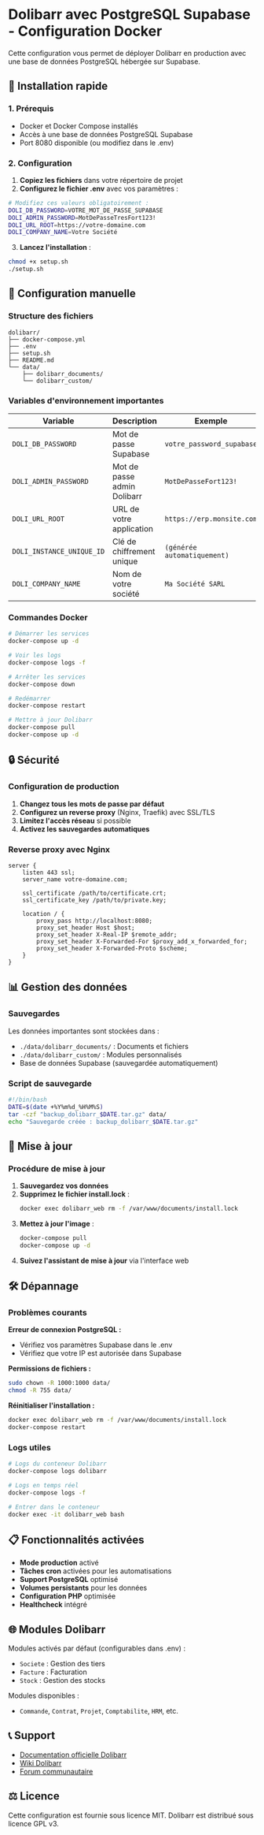 # Dolibarr avec PostgreSQL Supabase - Configuration Docker

Cette configuration vous permet de déployer Dolibarr en production avec une base de données PostgreSQL hébergée sur Supabase.

## 🚀 Installation rapide

### 1. Prérequis

- Docker et Docker Compose installés
- Accès à une base de données PostgreSQL Supabase
- Port 8080 disponible (ou modifiez dans le .env)

### 2. Configuration

1. **Copiez les fichiers** dans votre répertoire de projet
2. **Configurez le fichier .env** avec vos paramètres :

```bash
# Modifiez ces valeurs obligatoirement :
DOLI_DB_PASSWORD=VOTRE_MOT_DE_PASSE_SUPABASE
DOLI_ADMIN_PASSWORD=MotDePasseTresFort123!
DOLI_URL_ROOT=https://votre-domaine.com
DOLI_COMPANY_NAME=Votre Société
```

3. **Lancez l'installation** :

```bash
chmod +x setup.sh
./setup.sh
```

## 🔧 Configuration manuelle

### Structure des fichiers

```
dolibarr/
├── docker-compose.yml
├── .env
├── setup.sh
├── README.md
└── data/
    ├── dolibarr_documents/
    └── dolibarr_custom/
```

### Variables d'environnement importantes

| Variable | Description | Exemple |
|----------|-------------|---------|
| `DOLI_DB_PASSWORD` | Mot de passe Supabase | `votre_password_supabase` |
| `DOLI_ADMIN_PASSWORD` | Mot de passe admin Dolibarr | `MotDePasseFort123!` |
| `DOLI_URL_ROOT` | URL de votre application | `https://erp.monsite.com` |
| `DOLI_INSTANCE_UNIQUE_ID` | Clé de chiffrement unique | `(générée automatiquement)` |
| `DOLI_COMPANY_NAME` | Nom de votre société | `Ma Société SARL` |

### Commandes Docker

```bash
# Démarrer les services
docker-compose up -d

# Voir les logs
docker-compose logs -f

# Arrêter les services
docker-compose down

# Redémarrer
docker-compose restart

# Mettre à jour Dolibarr
docker-compose pull
docker-compose up -d
```

## 🔒 Sécurité

### Configuration de production

1. **Changez tous les mots de passe par défaut**
2. **Configurez un reverse proxy** (Nginx, Traefik) avec SSL/TLS
3. **Limitez l'accès réseau** si possible
4. **Activez les sauvegardes automatiques**

### Reverse proxy avec Nginx

```nginx
server {
    listen 443 ssl;
    server_name votre-domaine.com;
    
    ssl_certificate /path/to/certificate.crt;
    ssl_certificate_key /path/to/private.key;
    
    location / {
        proxy_pass http://localhost:8080;
        proxy_set_header Host $host;
        proxy_set_header X-Real-IP $remote_addr;
        proxy_set_header X-Forwarded-For $proxy_add_x_forwarded_for;
        proxy_set_header X-Forwarded-Proto $scheme;
    }
}
```

## 📊 Gestion des données

### Sauvegardes

Les données importantes sont stockées dans :
- `./data/dolibarr_documents/` : Documents et fichiers
- `./data/dolibarr_custom/` : Modules personnalisés
- Base de données Supabase (sauvegardée automatiquement)

### Script de sauvegarde

```bash
#!/bin/bash
DATE=$(date +%Y%m%d_%H%M%S)
tar -czf "backup_dolibarr_$DATE.tar.gz" data/
echo "Sauvegarde créée : backup_dolibarr_$DATE.tar.gz"
```

## 🔄 Mise à jour

### Procédure de mise à jour

1. **Sauvegardez vos données**
2. **Supprimez le fichier install.lock** :
   ```bash
   docker exec dolibarr_web rm -f /var/www/documents/install.lock
   ```
3. **Mettez à jour l'image** :
   ```bash
   docker-compose pull
   docker-compose up -d
   ```
4. **Suivez l'assistant de mise à jour** via l'interface web

## 🛠️ Dépannage

### Problèmes courants

**Erreur de connexion PostgreSQL :**
- Vérifiez vos paramètres Supabase dans le .env
- Vérifiez que votre IP est autorisée dans Supabase

**Permissions de fichiers :**
```bash
sudo chown -R 1000:1000 data/
chmod -R 755 data/
```

**Réinitialiser l'installation :**
```bash
docker exec dolibarr_web rm -f /var/www/documents/install.lock
docker-compose restart
```

### Logs utiles

```bash
# Logs du conteneur Dolibarr
docker-compose logs dolibarr

# Logs en temps réel
docker-compose logs -f

# Entrer dans le conteneur
docker exec -it dolibarr_web bash
```

## 📋 Fonctionnalités activées

- **Mode production** activé
- **Tâches cron** activées pour les automatisations
- **Support PostgreSQL** optimisé
- **Volumes persistants** pour les données
- **Configuration PHP** optimisée
- **Healthcheck** intégré

## 🌐 Modules Dolibarr

Modules activés par défaut (configurables dans .env) :
- `Societe` : Gestion des tiers
- `Facture` : Facturation
- `Stock` : Gestion des stocks

Modules disponibles :
- `Commande`, `Contrat`, `Projet`, `Comptabilite`, `HRM`, etc.

## 📞 Support

- [Documentation officielle Dolibarr](https://www.dolibarr.org/documentation)
- [Wiki Dolibarr](https://wiki.dolibarr.org/)
- [Forum communautaire](https://www.dolibarr.org/forum/)

## ⚖️ Licence

Cette configuration est fournie sous licence MIT. Dolibarr est distribué sous licence GPL v3.
